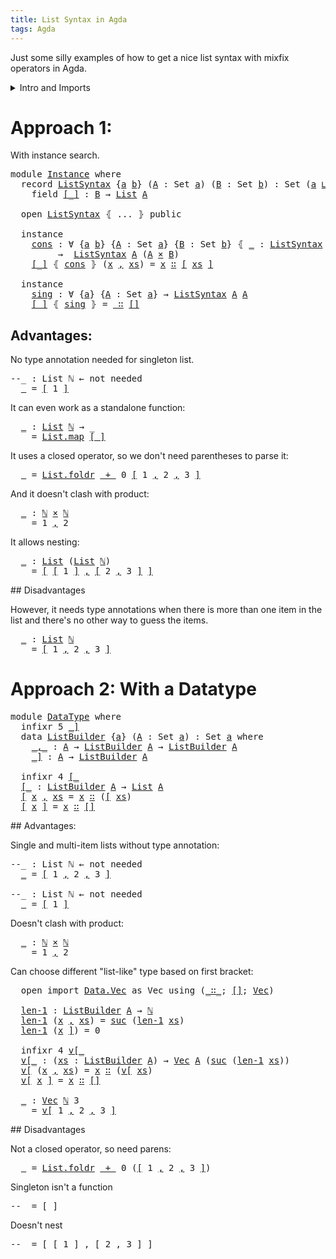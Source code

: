 ```yaml
---
title: List Syntax in Agda
tags: Agda
---
```


Just some silly examples of how to get a nice list syntax with mixfix
operators in Agda.

<details>
<summary>Intro and Imports</summary>
<pre class="Agda"><a id="169" class="Symbol">{-#</a> <a id="173" class="Keyword">OPTIONS</a> <a id="181" class="Pragma">--without-K</a> <a id="193" class="Pragma">--safe</a> <a id="200" class="Symbol">#-}</a>

<a id="205" class="Keyword">module</a> <a id="212" href="ListSyntax.html" class="Module">ListSyntax</a> <a id="223" class="Keyword">where</a>

<a id="230" class="Keyword">open</a> <a id="235" class="Keyword">import</a> <a id="242" href="https://agda.github.io/agda-stdlib/Data.List.html" class="Module">Data.List</a> <a id="252" class="Symbol">as</a> <a id="255" class="Module">List</a> <a id="260" class="Keyword">using</a> <a id="266" class="Symbol">(</a><a id="267" href="https://agda.github.io/agda-stdlib/Agda.Builtin.List.html#121" class="Datatype">List</a><a id="271" class="Symbol">;</a> <a id="273" href="https://agda.github.io/agda-stdlib/Agda.Builtin.List.html#173" class="InductiveConstructor Operator">_∷_</a><a id="276" class="Symbol">;</a> <a id="278" href="https://agda.github.io/agda-stdlib/Data.List.Base.html#8781" class="InductiveConstructor">[]</a><a id="280" class="Symbol">)</a>
<a id="282" class="Keyword">open</a> <a id="287" class="Keyword">import</a> <a id="294" href="https://agda.github.io/agda-stdlib/Data.Product.html" class="Module">Data.Product</a>
<a id="307" class="Keyword">open</a> <a id="312" class="Keyword">import</a> <a id="319" href="https://agda.github.io/agda-stdlib/Level.html" class="Module">Level</a> <a id="325" class="Keyword">using</a> <a id="331" class="Symbol">(</a><a id="332" href="https://agda.github.io/agda-stdlib/Agda.Primitive.html#657" class="Primitive Operator">_⊔_</a><a id="335" class="Symbol">;</a> <a id="337" href="https://agda.github.io/agda-stdlib/Agda.Primitive.html#408" class="Postulate">Level</a><a id="342" class="Symbol">)</a>
<a id="344" class="Keyword">open</a> <a id="349" class="Keyword">import</a> <a id="356" href="https://agda.github.io/agda-stdlib/Data.Nat.html" class="Module">Data.Nat</a> <a id="365" class="Keyword">using</a> <a id="371" class="Symbol">(</a><a id="372" href="https://agda.github.io/agda-stdlib/Agda.Builtin.Nat.html#165" class="Datatype">ℕ</a><a id="373" class="Symbol">;</a> <a id="375" href="https://agda.github.io/agda-stdlib/Agda.Builtin.Nat.html#298" class="Primitive Operator">_+_</a><a id="378" class="Symbol">;</a> <a id="380" href="https://agda.github.io/agda-stdlib/Agda.Builtin.Nat.html#196" class="InductiveConstructor">suc</a><a id="383" class="Symbol">;</a> <a id="385" href="https://agda.github.io/agda-stdlib/Agda.Builtin.Nat.html#183" class="InductiveConstructor">zero</a><a id="389" class="Symbol">)</a>
<a id="391" class="Keyword">open</a> <a id="396" class="Keyword">import</a> <a id="403" href="https://agda.github.io/agda-stdlib/Function.html" class="Module">Function</a>

<a id="413" class="Keyword">variable</a>
  <a id="424" href="ListSyntax.html#424" class="Generalizable">a</a> <a id="426" href="ListSyntax.html#426" class="Generalizable">b</a> <a id="428" class="Symbol">:</a> <a id="430" href="https://agda.github.io/agda-stdlib/Agda.Primitive.html#408" class="Postulate">Level</a>
  <a id="438" href="ListSyntax.html#438" class="Generalizable">A</a> <a id="440" class="Symbol">:</a> <a id="442" class="PrimitiveType">Set</a> <a id="446" href="ListSyntax.html#424" class="Generalizable">a</a>
  <a id="450" href="ListSyntax.html#450" class="Generalizable">B</a> <a id="452" class="Symbol">:</a> <a id="454" class="PrimitiveType">Set</a> <a id="458" href="ListSyntax.html#426" class="Generalizable">b</a>
</pre></details>

# Approach 1:

With instance search.

<pre class="Agda"><a id="522" class="Keyword">module</a> <a id="Instance"></a><a id="529" href="ListSyntax.html#529" class="Module">Instance</a> <a id="538" class="Keyword">where</a>
  <a id="546" class="Keyword">record</a> <a id="Instance.ListSyntax"></a><a id="553" href="ListSyntax.html#553" class="Record">ListSyntax</a> <a id="564" class="Symbol">{</a><a id="565" href="ListSyntax.html#565" class="Bound">a</a> <a id="567" href="ListSyntax.html#567" class="Bound">b</a><a id="568" class="Symbol">}</a> <a id="570" class="Symbol">(</a><a id="571" href="ListSyntax.html#571" class="Bound">A</a> <a id="573" class="Symbol">:</a> <a id="575" class="PrimitiveType">Set</a> <a id="579" href="ListSyntax.html#565" class="Bound">a</a><a id="580" class="Symbol">)</a> <a id="582" class="Symbol">(</a><a id="583" href="ListSyntax.html#583" class="Bound">B</a> <a id="585" class="Symbol">:</a> <a id="587" class="PrimitiveType">Set</a> <a id="591" href="ListSyntax.html#567" class="Bound">b</a><a id="592" class="Symbol">)</a> <a id="594" class="Symbol">:</a> <a id="596" class="PrimitiveType">Set</a> <a id="600" class="Symbol">(</a><a id="601" href="ListSyntax.html#565" class="Bound">a</a> <a id="603" href="https://agda.github.io/agda-stdlib/Agda.Primitive.html#657" class="Primitive Operator">⊔</a> <a id="605" href="ListSyntax.html#567" class="Bound">b</a><a id="606" class="Symbol">)</a> <a id="608" class="Keyword">where</a>
    <a id="618" class="Keyword">field</a> <a id="Instance.ListSyntax.[_]"></a><a id="624" href="ListSyntax.html#624" class="Field Operator">[_]</a> <a id="628" class="Symbol">:</a> <a id="630" href="ListSyntax.html#583" class="Bound">B</a> <a id="632" class="Symbol">→</a> <a id="634" href="https://agda.github.io/agda-stdlib/Agda.Builtin.List.html#121" class="Datatype">List</a> <a id="639" href="ListSyntax.html#571" class="Bound">A</a>

  <a id="644" class="Keyword">open</a> <a id="649" href="ListSyntax.html#553" class="Module">ListSyntax</a> <a id="660" class="Symbol">⦃</a> <a id="662" class="Symbol">...</a> <a id="666" class="Symbol">⦄</a> <a id="668" class="Keyword">public</a>

  <a id="678" class="Keyword">instance</a>
    <a id="Instance.cons"></a><a id="691" href="ListSyntax.html#691" class="Function">cons</a> <a id="696" class="Symbol">:</a> <a id="698" class="Symbol">∀</a> <a id="700" class="Symbol">{</a><a id="701" href="ListSyntax.html#701" class="Bound">a</a> <a id="703" href="ListSyntax.html#703" class="Bound">b</a><a id="704" class="Symbol">}</a> <a id="706" class="Symbol">{</a><a id="707" href="ListSyntax.html#707" class="Bound">A</a> <a id="709" class="Symbol">:</a> <a id="711" class="PrimitiveType">Set</a> <a id="715" href="ListSyntax.html#701" class="Bound">a</a><a id="716" class="Symbol">}</a> <a id="718" class="Symbol">{</a><a id="719" href="ListSyntax.html#719" class="Bound">B</a> <a id="721" class="Symbol">:</a> <a id="723" class="PrimitiveType">Set</a> <a id="727" href="ListSyntax.html#703" class="Bound">b</a><a id="728" class="Symbol">}</a> <a id="730" class="Symbol">⦃</a> <a id="732" href="ListSyntax.html#732" class="Bound">_</a> <a id="734" class="Symbol">:</a> <a id="736" href="ListSyntax.html#553" class="Record">ListSyntax</a> <a id="747" href="ListSyntax.html#707" class="Bound">A</a> <a id="749" href="ListSyntax.html#719" class="Bound">B</a> <a id="751" class="Symbol">⦄</a>
         <a id="762" class="Symbol">→</a>  <a id="765" href="ListSyntax.html#553" class="Record">ListSyntax</a> <a id="776" href="ListSyntax.html#707" class="Bound">A</a> <a id="778" class="Symbol">(</a><a id="779" href="ListSyntax.html#707" class="Bound">A</a> <a id="781" href="https://agda.github.io/agda-stdlib/Data.Product.html#1162" class="Function Operator">×</a> <a id="783" href="ListSyntax.html#719" class="Bound">B</a><a id="784" class="Symbol">)</a>
    <a id="790" href="ListSyntax.html#624" class="Field Operator">[_]</a> <a id="794" class="Symbol">⦃</a> <a id="796" href="ListSyntax.html#691" class="Function">cons</a> <a id="801" class="Symbol">⦄</a> <a id="803" class="Symbol">(</a><a id="804" href="ListSyntax.html#804" class="Bound">x</a> <a id="806" href="https://agda.github.io/agda-stdlib/Agda.Builtin.Sigma.html#209" class="InductiveConstructor Operator">,</a> <a id="808" href="ListSyntax.html#808" class="Bound">xs</a><a id="810" class="Symbol">)</a> <a id="812" class="Symbol">=</a> <a id="814" href="ListSyntax.html#804" class="Bound">x</a> <a id="816" href="https://agda.github.io/agda-stdlib/Agda.Builtin.List.html#173" class="InductiveConstructor Operator">∷</a> <a id="818" href="ListSyntax.html#624" class="Field Operator">[</a> <a id="820" href="ListSyntax.html#808" class="Bound">xs</a> <a id="823" href="ListSyntax.html#624" class="Field Operator">]</a>

  <a id="828" class="Keyword">instance</a>
    <a id="Instance.sing"></a><a id="841" href="ListSyntax.html#841" class="Function">sing</a> <a id="846" class="Symbol">:</a> <a id="848" class="Symbol">∀</a> <a id="850" class="Symbol">{</a><a id="851" href="ListSyntax.html#851" class="Bound">a</a><a id="852" class="Symbol">}</a> <a id="854" class="Symbol">{</a><a id="855" href="ListSyntax.html#855" class="Bound">A</a> <a id="857" class="Symbol">:</a> <a id="859" class="PrimitiveType">Set</a> <a id="863" href="ListSyntax.html#851" class="Bound">a</a><a id="864" class="Symbol">}</a> <a id="866" class="Symbol">→</a> <a id="868" href="ListSyntax.html#553" class="Record">ListSyntax</a> <a id="879" href="ListSyntax.html#855" class="Bound">A</a> <a id="881" href="ListSyntax.html#855" class="Bound">A</a>
    <a id="887" href="ListSyntax.html#624" class="Field Operator">[_]</a> <a id="891" class="Symbol">⦃</a> <a id="893" href="ListSyntax.html#841" class="Function">sing</a> <a id="898" class="Symbol">⦄</a> <a id="900" class="Symbol">=</a> <a id="902" href="https://agda.github.io/agda-stdlib/Agda.Builtin.List.html#173" class="InductiveConstructor Operator">_∷</a> <a id="905" href="https://agda.github.io/agda-stdlib/Agda.Builtin.List.html#158" class="InductiveConstructor">[]</a>
</pre>
## Advantages:

No type annotation needed for singleton list.
<pre class="Agda"><a id="983" class="Comment">--_ : List ℕ ← not needed</a>
  <a id="1011" href="ListSyntax.html#1011" class="Function">_</a> <a id="1013" class="Symbol">=</a> <a id="1015" href="ListSyntax.html#624" class="Field Operator">[</a> <a id="1017" class="Number">1</a> <a id="1019" href="ListSyntax.html#624" class="Field Operator">]</a>
</pre>It can even work as a standalone function:
<pre class="Agda">  <a id="1078" href="ListSyntax.html#1078" class="Function">_</a> <a id="1080" class="Symbol">:</a> <a id="1082" href="https://agda.github.io/agda-stdlib/Agda.Builtin.List.html#121" class="Datatype">List</a> <a id="1087" href="https://agda.github.io/agda-stdlib/Agda.Builtin.Nat.html#165" class="Datatype">ℕ</a> <a id="1089" class="Symbol">→</a> <a id="1091" class="Symbol">_</a>
  <a id="1095" class="Symbol">_</a> <a id="1097" class="Symbol">=</a> <a id="1099" href="https://agda.github.io/agda-stdlib/Data.List.Base.html#1299" class="Function">List.map</a> <a id="1108" href="ListSyntax.html#624" class="Field Operator">[_]</a>
</pre>It uses a closed operator, so we don't need parentheses to parse it:
<pre class="Agda">  <a id="1195" href="ListSyntax.html#1195" class="Function">_</a> <a id="1197" class="Symbol">=</a> <a id="1199" href="https://agda.github.io/agda-stdlib/Data.List.Base.html#3427" class="Function">List.foldr</a> <a id="1210" href="https://agda.github.io/agda-stdlib/Agda.Builtin.Nat.html#298" class="Primitive Operator">_+_</a> <a id="1214" class="Number">0</a> <a id="1216" href="ListSyntax.html#624" class="Field Operator">[</a> <a id="1218" class="Number">1</a> <a id="1220" href="https://agda.github.io/agda-stdlib/Agda.Builtin.Sigma.html#209" class="InductiveConstructor Operator">,</a> <a id="1222" class="Number">2</a> <a id="1224" href="https://agda.github.io/agda-stdlib/Agda.Builtin.Sigma.html#209" class="InductiveConstructor Operator">,</a> <a id="1226" class="Number">3</a> <a id="1228" href="ListSyntax.html#624" class="Field Operator">]</a>
</pre>And it doesn't clash with product:
<pre class="Agda">  <a id="1275" href="ListSyntax.html#1275" class="Function">_</a> <a id="1277" class="Symbol">:</a> <a id="1279" href="https://agda.github.io/agda-stdlib/Agda.Builtin.Nat.html#165" class="Datatype">ℕ</a> <a id="1281" href="https://agda.github.io/agda-stdlib/Data.Product.html#1162" class="Function Operator">×</a> <a id="1283" href="https://agda.github.io/agda-stdlib/Agda.Builtin.Nat.html#165" class="Datatype">ℕ</a>
  <a id="1287" class="Symbol">_</a> <a id="1289" class="Symbol">=</a> <a id="1291" class="Number">1</a> <a id="1293" href="https://agda.github.io/agda-stdlib/Agda.Builtin.Sigma.html#209" class="InductiveConstructor Operator">,</a> <a id="1295" class="Number">2</a>
</pre>It allows nesting:
<pre class="Agda">  <a id="1330" href="ListSyntax.html#1330" class="Function">_</a> <a id="1332" class="Symbol">:</a> <a id="1334" href="https://agda.github.io/agda-stdlib/Agda.Builtin.List.html#121" class="Datatype">List</a> <a id="1339" class="Symbol">(</a><a id="1340" href="https://agda.github.io/agda-stdlib/Agda.Builtin.List.html#121" class="Datatype">List</a> <a id="1345" href="https://agda.github.io/agda-stdlib/Agda.Builtin.Nat.html#165" class="Datatype">ℕ</a><a id="1346" class="Symbol">)</a>
  <a id="1350" class="Symbol">_</a> <a id="1352" class="Symbol">=</a> <a id="1354" href="ListSyntax.html#624" class="Field Operator">[</a> <a id="1356" href="ListSyntax.html#624" class="Field Operator">[</a> <a id="1358" class="Number">1</a> <a id="1360" href="ListSyntax.html#624" class="Field Operator">]</a> <a id="1362" href="https://agda.github.io/agda-stdlib/Agda.Builtin.Sigma.html#209" class="InductiveConstructor Operator">,</a> <a id="1364" href="ListSyntax.html#624" class="Field Operator">[</a> <a id="1366" class="Number">2</a> <a id="1368" href="https://agda.github.io/agda-stdlib/Agda.Builtin.Sigma.html#209" class="InductiveConstructor Operator">,</a> <a id="1370" class="Number">3</a> <a id="1372" href="ListSyntax.html#624" class="Field Operator">]</a> <a id="1374" href="ListSyntax.html#624" class="Field Operator">]</a>
</pre>## Disadvantages

However, it needs type annotations when there is more than one item in the list
and there's no other way to guess the items.
<pre class="Agda">  <a id="1533" href="ListSyntax.html#1533" class="Function">_</a> <a id="1535" class="Symbol">:</a> <a id="1537" href="https://agda.github.io/agda-stdlib/Agda.Builtin.List.html#121" class="Datatype">List</a> <a id="1542" href="https://agda.github.io/agda-stdlib/Agda.Builtin.Nat.html#165" class="Datatype">ℕ</a>
  <a id="1546" class="Symbol">_</a> <a id="1548" class="Symbol">=</a> <a id="1550" href="ListSyntax.html#624" class="Field Operator">[</a> <a id="1552" class="Number">1</a> <a id="1554" href="https://agda.github.io/agda-stdlib/Agda.Builtin.Sigma.html#209" class="InductiveConstructor Operator">,</a> <a id="1556" class="Number">2</a> <a id="1558" href="https://agda.github.io/agda-stdlib/Agda.Builtin.Sigma.html#209" class="InductiveConstructor Operator">,</a> <a id="1560" class="Number">3</a> <a id="1562" href="ListSyntax.html#624" class="Field Operator">]</a>
</pre>
# Approach 2: With a Datatype

<pre class="Agda"><a id="1608" class="Keyword">module</a> <a id="DataType"></a><a id="1615" href="ListSyntax.html#1615" class="Module">DataType</a> <a id="1624" class="Keyword">where</a>
  <a id="1632" class="Keyword">infixr</a> <a id="1639" class="Number">5</a> <a id="1641" href="ListSyntax.html#1741" class="InductiveConstructor Operator">_]</a>
  <a id="1646" class="Keyword">data</a> <a id="DataType.ListBuilder"></a><a id="1651" href="ListSyntax.html#1651" class="Datatype">ListBuilder</a> <a id="1663" class="Symbol">{</a><a id="1664" href="ListSyntax.html#1664" class="Bound">a</a><a id="1665" class="Symbol">}</a> <a id="1667" class="Symbol">(</a><a id="1668" href="ListSyntax.html#1668" class="Bound">A</a> <a id="1670" class="Symbol">:</a> <a id="1672" class="PrimitiveType">Set</a> <a id="1676" href="ListSyntax.html#1664" class="Bound">a</a><a id="1677" class="Symbol">)</a> <a id="1679" class="Symbol">:</a> <a id="1681" class="PrimitiveType">Set</a> <a id="1685" href="ListSyntax.html#1664" class="Bound">a</a> <a id="1687" class="Keyword">where</a>
    <a id="DataType.ListBuilder._,_"></a><a id="1697" href="ListSyntax.html#1697" class="InductiveConstructor Operator">_,_</a> <a id="1701" class="Symbol">:</a> <a id="1703" href="ListSyntax.html#1668" class="Bound">A</a> <a id="1705" class="Symbol">→</a> <a id="1707" href="ListSyntax.html#1651" class="Datatype">ListBuilder</a> <a id="1719" href="ListSyntax.html#1668" class="Bound">A</a> <a id="1721" class="Symbol">→</a> <a id="1723" href="ListSyntax.html#1651" class="Datatype">ListBuilder</a> <a id="1735" href="ListSyntax.html#1668" class="Bound">A</a>
    <a id="DataType.ListBuilder._]"></a><a id="1741" href="ListSyntax.html#1741" class="InductiveConstructor Operator">_]</a> <a id="1744" class="Symbol">:</a> <a id="1746" href="ListSyntax.html#1668" class="Bound">A</a> <a id="1748" class="Symbol">→</a> <a id="1750" href="ListSyntax.html#1651" class="Datatype">ListBuilder</a> <a id="1762" href="ListSyntax.html#1668" class="Bound">A</a>

  <a id="1767" class="Keyword">infixr</a> <a id="1774" class="Number">4</a> <a id="1776" href="ListSyntax.html#1781" class="Function Operator">[_</a>
  <a id="DataType.[_"></a><a id="1781" href="ListSyntax.html#1781" class="Function Operator">[_</a> <a id="1784" class="Symbol">:</a> <a id="1786" href="ListSyntax.html#1651" class="Datatype">ListBuilder</a> <a id="1798" href="ListSyntax.html#438" class="Generalizable">A</a> <a id="1800" class="Symbol">→</a> <a id="1802" href="https://agda.github.io/agda-stdlib/Agda.Builtin.List.html#121" class="Datatype">List</a> <a id="1807" href="ListSyntax.html#438" class="Generalizable">A</a>
  <a id="1811" href="ListSyntax.html#1781" class="Function Operator">[</a> <a id="1813" href="ListSyntax.html#1813" class="Bound">x</a> <a id="1815" href="ListSyntax.html#1697" class="InductiveConstructor Operator">,</a> <a id="1817" href="ListSyntax.html#1817" class="Bound">xs</a> <a id="1820" class="Symbol">=</a> <a id="1822" href="ListSyntax.html#1813" class="Bound">x</a> <a id="1824" href="https://agda.github.io/agda-stdlib/Agda.Builtin.List.html#173" class="InductiveConstructor Operator">∷</a> <a id="1826" class="Symbol">(</a><a id="1827" href="ListSyntax.html#1781" class="Function Operator">[</a> <a id="1829" href="ListSyntax.html#1817" class="Bound">xs</a><a id="1831" class="Symbol">)</a>
  <a id="1835" href="ListSyntax.html#1781" class="Function Operator">[</a> <a id="1837" href="ListSyntax.html#1837" class="Bound">x</a> <a id="1839" href="ListSyntax.html#1741" class="InductiveConstructor Operator">]</a> <a id="1841" class="Symbol">=</a> <a id="1843" href="ListSyntax.html#1837" class="Bound">x</a> <a id="1845" href="https://agda.github.io/agda-stdlib/Agda.Builtin.List.html#173" class="InductiveConstructor Operator">∷</a> <a id="1847" href="https://agda.github.io/agda-stdlib/Agda.Builtin.List.html#158" class="InductiveConstructor">[]</a>
</pre>## Advantages:
Single and multi-item lists without type annotation:
<pre class="Agda"><a id="1930" class="Comment">--_ : List ℕ ← not needed</a>
  <a id="1958" href="ListSyntax.html#1958" class="Function">_</a> <a id="1960" class="Symbol">=</a> <a id="1962" href="ListSyntax.html#1781" class="Function Operator">[</a> <a id="1964" class="Number">1</a> <a id="1966" href="ListSyntax.html#1697" class="InductiveConstructor Operator">,</a> <a id="1968" class="Number">2</a> <a id="1970" href="ListSyntax.html#1697" class="InductiveConstructor Operator">,</a> <a id="1972" class="Number">3</a> <a id="1974" href="ListSyntax.html#1741" class="InductiveConstructor Operator">]</a>

<a id="1977" class="Comment">--_ : List ℕ ← not needed</a>
  <a id="2005" href="ListSyntax.html#2005" class="Function">_</a> <a id="2007" class="Symbol">=</a> <a id="2009" href="ListSyntax.html#1781" class="Function Operator">[</a> <a id="2011" class="Number">1</a> <a id="2013" href="ListSyntax.html#1741" class="InductiveConstructor Operator">]</a>
</pre>Doesn't clash with product:

<pre class="Agda">  <a id="2058" href="ListSyntax.html#2058" class="Function">_</a> <a id="2060" class="Symbol">:</a> <a id="2062" href="https://agda.github.io/agda-stdlib/Agda.Builtin.Nat.html#165" class="Datatype">ℕ</a> <a id="2064" href="https://agda.github.io/agda-stdlib/Data.Product.html#1162" class="Function Operator">×</a> <a id="2066" href="https://agda.github.io/agda-stdlib/Agda.Builtin.Nat.html#165" class="Datatype">ℕ</a>
  <a id="2070" class="Symbol">_</a> <a id="2072" class="Symbol">=</a> <a id="2074" class="Number">1</a> <a id="2076" href="https://agda.github.io/agda-stdlib/Agda.Builtin.Sigma.html#209" class="InductiveConstructor Operator">,</a> <a id="2078" class="Number">2</a>
</pre>Can choose different "list-like" type based on first bracket:
<pre class="Agda">  <a id="2156" class="Keyword">open</a> <a id="2161" class="Keyword">import</a> <a id="2168" href="https://agda.github.io/agda-stdlib/Data.Vec.html" class="Module">Data.Vec</a> <a id="2177" class="Symbol">as</a> <a id="2180" class="Module">Vec</a> <a id="2184" class="Keyword">using</a> <a id="2190" class="Symbol">(</a><a id="2191" href="https://agda.github.io/agda-stdlib/Data.Vec.html#942" class="InductiveConstructor Operator">_∷_</a><a id="2194" class="Symbol">;</a> <a id="2196" href="https://agda.github.io/agda-stdlib/Data.Vec.html#923" class="InductiveConstructor">[]</a><a id="2198" class="Symbol">;</a> <a id="2200" href="https://agda.github.io/agda-stdlib/Data.Vec.html#887" class="Datatype">Vec</a><a id="2203" class="Symbol">)</a>

  <a id="DataType.len-1"></a><a id="2208" href="ListSyntax.html#2208" class="Function">len-1</a> <a id="2214" class="Symbol">:</a> <a id="2216" href="ListSyntax.html#1651" class="Datatype">ListBuilder</a> <a id="2228" href="ListSyntax.html#438" class="Generalizable">A</a> <a id="2230" class="Symbol">→</a> <a id="2232" href="https://agda.github.io/agda-stdlib/Agda.Builtin.Nat.html#165" class="Datatype">ℕ</a>
  <a id="2236" href="ListSyntax.html#2208" class="Function">len-1</a> <a id="2242" class="Symbol">(</a><a id="2243" href="ListSyntax.html#2243" class="Bound">x</a> <a id="2245" href="ListSyntax.html#1697" class="InductiveConstructor Operator">,</a> <a id="2247" href="ListSyntax.html#2247" class="Bound">xs</a><a id="2249" class="Symbol">)</a> <a id="2251" class="Symbol">=</a> <a id="2253" href="https://agda.github.io/agda-stdlib/Agda.Builtin.Nat.html#196" class="InductiveConstructor">suc</a> <a id="2257" class="Symbol">(</a><a id="2258" href="ListSyntax.html#2208" class="Function">len-1</a> <a id="2264" href="ListSyntax.html#2247" class="Bound">xs</a><a id="2266" class="Symbol">)</a>
  <a id="2270" href="ListSyntax.html#2208" class="Function">len-1</a> <a id="2276" class="Symbol">(</a><a id="2277" href="ListSyntax.html#2277" class="Bound">x</a> <a id="2279" href="ListSyntax.html#1741" class="InductiveConstructor Operator">]</a><a id="2280" class="Symbol">)</a> <a id="2282" class="Symbol">=</a> <a id="2284" class="Number">0</a>

  <a id="2289" class="Keyword">infixr</a> <a id="2296" class="Number">4</a> <a id="2298" href="ListSyntax.html#2304" class="Function Operator">v[_</a>
  <a id="DataType.v[_"></a><a id="2304" href="ListSyntax.html#2304" class="Function Operator">v[_</a> <a id="2308" class="Symbol">:</a> <a id="2310" class="Symbol">(</a><a id="2311" href="ListSyntax.html#2311" class="Bound">xs</a> <a id="2314" class="Symbol">:</a> <a id="2316" href="ListSyntax.html#1651" class="Datatype">ListBuilder</a> <a id="2328" href="ListSyntax.html#438" class="Generalizable">A</a><a id="2329" class="Symbol">)</a> <a id="2331" class="Symbol">→</a> <a id="2333" href="https://agda.github.io/agda-stdlib/Data.Vec.html#887" class="Datatype">Vec</a> <a id="2337" href="ListSyntax.html#438" class="Generalizable">A</a> <a id="2339" class="Symbol">(</a><a id="2340" href="https://agda.github.io/agda-stdlib/Agda.Builtin.Nat.html#196" class="InductiveConstructor">suc</a> <a id="2344" class="Symbol">(</a><a id="2345" href="ListSyntax.html#2208" class="Function">len-1</a> <a id="2351" href="ListSyntax.html#2311" class="Bound">xs</a><a id="2353" class="Symbol">))</a>
  <a id="2358" href="ListSyntax.html#2304" class="Function Operator">v[</a> <a id="2361" class="Symbol">(</a><a id="2362" href="ListSyntax.html#2362" class="Bound">x</a> <a id="2364" href="ListSyntax.html#1697" class="InductiveConstructor Operator">,</a> <a id="2366" href="ListSyntax.html#2366" class="Bound">xs</a><a id="2368" class="Symbol">)</a> <a id="2370" class="Symbol">=</a> <a id="2372" href="ListSyntax.html#2362" class="Bound">x</a> <a id="2374" href="https://agda.github.io/agda-stdlib/Data.Vec.html#942" class="InductiveConstructor Operator">∷</a> <a id="2376" class="Symbol">(</a><a id="2377" href="ListSyntax.html#2304" class="Function Operator">v[</a> <a id="2380" href="ListSyntax.html#2366" class="Bound">xs</a><a id="2382" class="Symbol">)</a>
  <a id="2386" href="ListSyntax.html#2304" class="Function Operator">v[</a> <a id="2389" href="ListSyntax.html#2389" class="Bound">x</a> <a id="2391" href="ListSyntax.html#1741" class="InductiveConstructor Operator">]</a> <a id="2393" class="Symbol">=</a> <a id="2395" href="ListSyntax.html#2389" class="Bound">x</a> <a id="2397" href="https://agda.github.io/agda-stdlib/Data.Vec.html#942" class="InductiveConstructor Operator">∷</a> <a id="2399" href="https://agda.github.io/agda-stdlib/Data.Vec.html#923" class="InductiveConstructor">[]</a>

  <a id="2405" href="ListSyntax.html#2405" class="Function">_</a> <a id="2407" class="Symbol">:</a> <a id="2409" href="https://agda.github.io/agda-stdlib/Data.Vec.html#887" class="Datatype">Vec</a> <a id="2413" href="https://agda.github.io/agda-stdlib/Agda.Builtin.Nat.html#165" class="Datatype">ℕ</a> <a id="2415" class="Number">3</a>
  <a id="2419" class="Symbol">_</a> <a id="2421" class="Symbol">=</a> <a id="2423" href="ListSyntax.html#2304" class="Function Operator">v[</a> <a id="2426" class="Number">1</a> <a id="2428" href="ListSyntax.html#1697" class="InductiveConstructor Operator">,</a> <a id="2430" class="Number">2</a> <a id="2432" href="ListSyntax.html#1697" class="InductiveConstructor Operator">,</a> <a id="2434" class="Number">3</a> <a id="2436" href="ListSyntax.html#1741" class="InductiveConstructor Operator">]</a>
</pre>## Disadvantages

Not a closed operator, so need parens:

<pre class="Agda">  <a id="2510" href="ListSyntax.html#2510" class="Function">_</a> <a id="2512" class="Symbol">=</a> <a id="2514" href="https://agda.github.io/agda-stdlib/Data.List.Base.html#3427" class="Function">List.foldr</a> <a id="2525" href="https://agda.github.io/agda-stdlib/Agda.Builtin.Nat.html#298" class="Primitive Operator">_+_</a> <a id="2529" class="Number">0</a> <a id="2531" class="Symbol">(</a><a id="2532" href="ListSyntax.html#1781" class="Function Operator">[</a> <a id="2534" class="Number">1</a> <a id="2536" href="ListSyntax.html#1697" class="InductiveConstructor Operator">,</a> <a id="2538" class="Number">2</a> <a id="2540" href="ListSyntax.html#1697" class="InductiveConstructor Operator">,</a> <a id="2542" class="Number">3</a> <a id="2544" href="ListSyntax.html#1741" class="InductiveConstructor Operator">]</a><a id="2545" class="Symbol">)</a>
</pre>Singleton isn't a function
<pre class="Agda"><a id="2586" class="Comment">--_ = [_]</a>
</pre>
Doesn't nest
<pre class="Agda"><a id="2622" class="Comment">--_ = [ [ 1 ] , [ 2 , 3 ] ]</a>
</pre>
